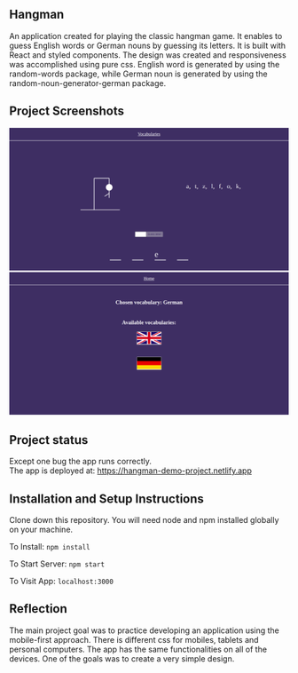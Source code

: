 ## Hangman
An application created for playing the classic hangman game. It enables to guess English words or German nouns by guessing its letters. 
It is built with React and styled components.
The design was created and responsiveness was accomplished using pure css. 
English word is generated by using the random-words package, while German noun is generated by using the random-noun-generator-german package.

## Project Screenshots
![Image of Hangman gameplay](src/images/hangman1.png)
![Image of Vocabularies](src/images/hangman2.png)

## Project status
Except one bug the app runs correctly.  
The app is deployed at: https://hangman-demo-project.netlify.app

## Installation and Setup Instructions
Clone down this repository. You will need node and npm installed globally on your machine.

To Install:
`npm install`

To Start Server:
`npm start`

To Visit App:
`localhost:3000`

## Reflection
The main project goal was to practice developing an application using the mobile-first approach. 
There is different css for mobiles, tablets and personal computers.
The app has the same functionalities on all of the devices.
One of the goals was to create a very simple design.
